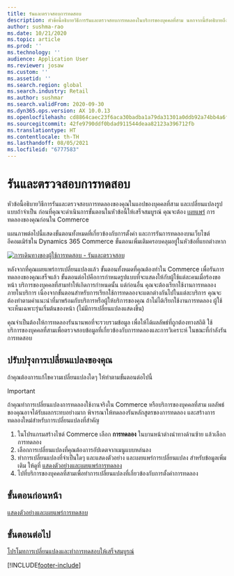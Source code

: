 ```yaml
---
title: รันและตรวจสอบการทดสอบ
description: หัวข้อนี้อธิบายวิธีการรันและตรวจสอบการทดลองในบริการของบุคคลที่สาม นอกจากนี้ยังอธิบายถึงวิธีการทำการเปลี่ยนแปลงรูปแบบหลังจากที่เริ่มต้นการทดลอง
author: sushma-rao
ms.date: 10/21/2020
ms.topic: article
ms.prod: ''
ms.technology: ''
audience: Application User
ms.reviewer: josaw
ms.custom: ''
ms.assetid: ''
ms.search.region: global
ms.search.industry: Retail
ms.author: sushmar
ms.search.validFrom: 2020-09-30
ms.dyn365.ops.version: AX 10.0.13
ms.openlocfilehash: cd8864caec23f6aca30badba1a79da31301a0ddb92a74bb4a6fe027214d0f8d6
ms.sourcegitcommit: 42fe9790ddf0bdad911544deaa82123a396712fb
ms.translationtype: HT
ms.contentlocale: th-TH
ms.lasthandoff: 08/05/2021
ms.locfileid: "6777583"
---
```

# <a name="run-and-monitor-an-experiment"></a>รันและตรวจสอบการทดสอบ

หัวข้อนี้อธิบายวิธีการรันและตรวจสอบการทดลองของคุณในแอปของบุคคลที่สาม และเปลี่ยนแปลงรูปแบบถ้าจำเป็น ก่อนที่คุณจะดำเนินการขั้นตอนในหัวข้อนี้ให้เสร็จสมบูรณ์ คุณจะต้อง [เผยแพร่](experimentation-preview-publish.md) การทดลองของคุณก่อนใน Commerce 

แผนภาพต่อไปนี้แสดงขั้นตอนทั้งหมดที่เกี่ยวข้องกับการตั้งค่า และการรันการทดลองบนเว็บไซต์อีคอมเมิร์ซใน Dynamics 365 Commerce ขั้นตอนเพิ่มเติมครอบคลุมอยู่ในหัวข้อที่แยกต่างหาก

[ ![การเดินทางของผู้ใช้การทดสอบ - รันและตรวจสอบ](./media/experimentation_run_monitor.svg) ](./media/experimentation_run_monitor.svg#lightbox)

หลังจากที่คุณเผยแพร่การเปลี่ยนแปลงแล้ว ขั้นตอนทั้งหมดที่คุณต้องทำใน Commerce เพื่อรันการทดลองของคุณเสร็จแล้ว ขั้นตอนต่อไปคือการกำหนดรูปแบบที่จะแสดงให้กับผู้ใช้แต่ละคนเมื่อร้องขอหน้า บริการของบุคคลที่สามทำให้เกิดการกำหนดนั้น แต่ก่อนอื่น คุณจะต้องเรียกใช้งานการทดลองภายในบริการ เนื่องจากขั้นตอนสำหรับการเรียกใช้การทดลองจะแตกต่างกันไปในแต่ละบริการ คุณจะต้องทำตามคำแนะนำที่มาพร้อมกับบริการหรือผู้ให้บริการของคุณ ถ้าไม่ได้เรียกใช้งานการทดลอง ผู้ใช้จะเห็นเฉพาะรุ่นเริ่มต้นของหน้า (ไม่มีการเปลี่ยนแปลงแสดงขึ้น)

คุณจำเป็นต้องให้การทดลองรันนานพอที่จะรวบรวมข้อมูล เพื่อให้ได้ผลลัพธ์ที่ถูกต้องทางสถิติ ใช้บริการของบุคคลที่สามเพื่อตรวจสอบข้อมูลที่เกี่ยวข้องกับการทดลองและการวิเคราะห์ ในขณะที่กำลังรันการทดสอบ

## <a name="adjust-your-variations"></a>ปรับปรุงการเปลี่ยนแปลงของคุณ
ถ้าคุณต้องการแก้ไขความเปลี่ยนแปลงใดๆ ให้ทำตามขั้นตอนต่อไปนี้

> [!IMPORTANT]
> ถ้าคุณทำการเปลี่ยนแปลงการทดลองใช้งานจริงใน Commerce หรือบริการของบุคคลที่สาม ผลลัพธ์ของคุณอาจได้รับผลกระทบอย่างมาก พิจารณาให้ทดลองรันหลักสูตรของการทดลอง และสร้างการทดลองใหม่สำหรับการเปลี่ยนแปลงที่สำคัญ

1. ในโปรแกรมสร้างไซต์ Commerce เลือก **การทดลอง** ในบานหน้าต่างนำทางด้านซ้าย แล้วเลือกการทดลอง 
1. เลือกการเปลี่ยนแปลงที่คุณต้องการอัปเดตจากเมนูแบบหล่นลง
1. ทำการเปลี่ยนแปลงที่จำเป็นใดๆ และแสดงตัวอย่าง และเผยแพร่การเปลี่ยนแปลง สำหรับข้อมูลเพิ่มเติม ให้ดูที่ [แสดงตัวอย่างและเผยแพร่การทดลอง](experimentation-preview-publish.md)
1. ไปที่บริการของบุคคลที่สามเพื่อทำการเปลี่ยนแปลงที่เกี่ยวข้องกับการตั้งค่าการทดลอง
    
## <a name="previous-step"></a>ขั้นตอนก่อนหน้า
[แสดงตัวอย่างและเผยแพร่การทดสอบ](experimentation-preview-publish.md)

## <a name="next-step"></a>ขั้นตอนต่อไป
[โปรโมทการเปลี่ยนแปลงและทำการทดสอบให้เสร็จสมบูรณ์](experimentation-review-complete.md)


[!INCLUDE[footer-include](../includes/footer-banner.md)]